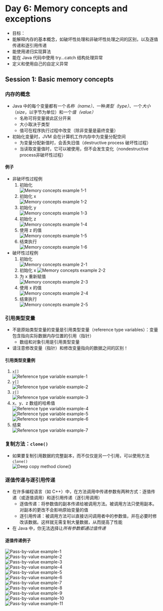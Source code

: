 # Day 6: Memory concepts and exceptions  
- 目标：  
- 能解释内存的基本概念，如破坏性处理和非破坏性处理之间的区别，以及逐值传递和逐引用传递  
- 能使用递归实现算法  
- 能在 Java 代码中使用 try...catch 结构处理异常  
- 定义和使用自己的自定义异常  

## Session 1: Basic memory concepts  

### 内存的概念  
- Java 中的每个变量都有一个*名称（name）*、一种*类型（type）*、一个*大小*（*size*，以字节为单位）和一个*值（value）*  
    - 名称可将变量彼此区分开来  
    - 大小取决于类型  
    - 值可在程序执行过程中改变（除非变量是最终变量）  
- 初始化变量时，JVM 会在计算机工作内存中为变量分配空间  
    - 为变量分配新值时，会丢失旧值（destructive process 破坏性过程）  
    - 当读取变量值时，它可以被使用，但不会发生变化（nondestructive process非破坏性过程）  
#### 例子  
- 非破坏性过程例
    1. 初始化  
       ![Memory concepts example 1-1](img/06-1-01-Memory_concepts_example-1-1.png)  
    2. 初始化 x  
       ![Memory concepts example 1-2](img/06-1-02-Memory_concepts_example-1-2.png)  
    3. 初始化 y  
       ![Memory concepts example 1-3](img/06-1-03-Memory_concepts_example-1-3.png)  
    4. 初始化 z  
       ![Memory concepts example 1-4](img/06-1-04-Memory_concepts_example-1-4.png)  
    5. 使用 z 的值  
       ![Memory concepts example 1-5](img/06-1-05-Memory_concepts_example-1-5.png)  
    6. 结束执行  
       ![Memory concepts example 1-6](img/06-1-06-Memory_concepts_example-1-6.png)  
- 破坏性过程例  
    1. 初始化  
       ![Memory concepts example 2-1](img/06-1-07-Memory_concepts_example-2-1.png)  
    2. 初始化 x
       ![Memory concepts example 2-2](img/06-1-08-Memory_concepts_example-2-2.png)  
    3. 为 x 重新赋值  
       ![Memory concepts example 2-3](img/06-1-09-Memory_concepts_example-2-3.png)  
    4. 使用 x 的值  
       ![Memory concepts example 2-4](img/06-1-10-Memory_concepts_example-2-4.png)  
    5. 结束执行  
       ![Memory concepts example 2-5](img/06-1-11-Memory_concepts_example-2-5.png)  

### 引用类型变量  
- 不是原始类型变量的变量是引用类型变量（reference type variables）：变量包含指向实际数据内存位置的引用（指针）  
    - 数组和对象引用是引用类型变量  
- 请注意修改变量（指针）和修改变量指向的数据之间的区别！  
#### 引用类型变量例  
1. `x[]`  
   ![Reference type variable example-1](img/06-1-12-Reference_type_variable_example-1.png)  
2. `y[]`  
   ![Reference type variable example-2](img/06-1-13-Reference_type_variable_example-2.png)  
3. `z[]`  
   ![Reference type variable example-3](img/06-1-14-Reference_type_variable_example-3.png)  
4. x、y、z 数组的哈希值  
   ![Reference type variable example-4](img/06-1-15-Reference_type_variable_example-4.png)  
   ![Reference type variable example-5](img/06-1-16-Reference_type_variable_example-5.png)  
   ![Reference type variable example-6](img/06-1-17-Reference_type_variable_example-6.png)  
5. 结束  
   ![Reference type variable example-7](img/06-1-18-Reference_type_variable_example-7.png)  

### 复制方法：`clone()`  
- 如果要复制引用数据的完整副本，而不仅仅是另一个引用，可以使用方法 `clone()`  
  ![Deep copy method clone()](img/06-1-19-Deep_copy_method-clone.png)  

### 逐值传递与逐引用传递  
- 在许多编程语言（如 C++）中，在方法调用中传递参数有两种方式：逐值传递（或逐值调用）和逐引用传递（逐引用调用）  
    - 逐值传递：将参数值的副本传递给被调用方法。被调用方法只使用副本。对副本的更改不会影响原始变量的值  
    - 逐引用传递：被调用方法可以直接访问调用者中的参数值，并在必要时修改该数据。这样就无需复制大量数据，从而提高了性能  
- 在 Java 中，你无法选择让*所有参数都通过值传递*  
#### 逐值传递例子  
![Pass-by-value example-1](img/06-1-20-Pass-by-value_example-01.png)  
![Pass-by-value example-2](img/06-1-21-Pass-by-value_example-02.png)  
![Pass-by-value example-3](img/06-1-22-Pass-by-value_example-03.png)  
![Pass-by-value example-4](img/06-1-23-Pass-by-value_example-04.png)  
![Pass-by-value example-5](img/06-1-24-Pass-by-value_example-05.png)  
![Pass-by-value example-6](img/06-1-25-Pass-by-value_example-06.png)  
![Pass-by-value example-7](img/06-1-26-Pass-by-value_example-07.png)  
![Pass-by-value example-8](img/06-1-27-Pass-by-value_example-08.png)  
![Pass-by-value example-9](img/06-1-28-Pass-by-value_example-09.png)  
![Pass-by-value example-10](img/06-1-29-Pass-by-value_example_10.png)  
![Pass-by-value example-11](img/06-1-30-Pass-by-value_example_11.png)  
